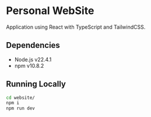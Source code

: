 # Personal WebSite

Application using React with TypeScript and TailwindCSS.

## Dependencies

- Node.js v22.4.1
- npm v10.8.2

## Running Locally

```sh
cd website/
npm i
npm run dev
```
